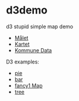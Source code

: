 d3demo
======

d3 stupid simple map demo

* [Målet](http://e24.no/spesial/innovasjon-norge#/kind:tilskudd/)
* [Kartet](http://commons.wikimedia.org/wiki/File:Norway_municipalities_2012_blank.svg)
* [Kommune Data](https://no.wikipedia.org/wiki/Norges_kommuner#Kommunene)


D3 examples:
* [pie](http://bl.ocks.org/mbostock/3887235)
* [bar](http://bl.ocks.org/mbostock/3887051)
* [fancy1 Map](http://bl.ocks.org/mbostock/2206590)
* [tree](http://mbostock.github.io/d3/talk/20111018/tree.html)
